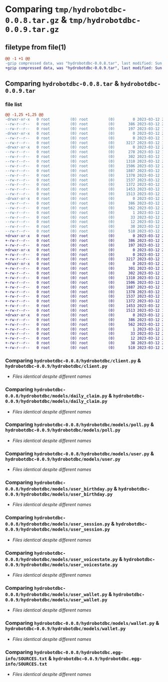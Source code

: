 # Comparing `tmp/hydrobotdbc-0.0.8.tar.gz` & `tmp/hydrobotdbc-0.0.9.tar.gz`

## filetype from file(1)

```diff
@@ -1 +1 @@
-gzip compressed data, was "hydrobotdbc-0.0.8.tar", last modified: Sun Mar 12 21:05:36 2023, max compression
+gzip compressed data, was "hydrobotdbc-0.0.9.tar", last modified: Sun Mar 12 21:24:32 2023, max compression
```

## Comparing `hydrobotdbc-0.0.8.tar` & `hydrobotdbc-0.0.9.tar`

### file list

```diff
@@ -1,25 +1,25 @@
-drwxr-xr-x   0 root         (0) root         (0)        0 2023-03-12 21:05:36.312189 hydrobotdbc-0.0.8/
--rw-r--r--   0 root         (0) root         (0)      386 2023-03-12 21:05:36.312189 hydrobotdbc-0.0.8/PKG-INFO
--rw-r--r--   0 root         (0) root         (0)      197 2023-03-12 19:24:23.000000 hydrobotdbc-0.0.8/README.md
-drwxr-xr-x   0 root         (0) root         (0)        0 2023-03-12 21:05:36.302189 hydrobotdbc-0.0.8/hydrobotdbc/
--rw-r--r--   0 root         (0) root         (0)        0 2023-03-12 19:24:23.000000 hydrobotdbc-0.0.8/hydrobotdbc/__init__.py
--rw-r--r--   0 root         (0) root         (0)     3217 2023-03-12 19:24:23.000000 hydrobotdbc-0.0.8/hydrobotdbc/client.py
-drwxr-xr-x   0 root         (0) root         (0)        0 2023-03-12 21:05:36.312189 hydrobotdbc-0.0.8/hydrobotdbc/models/
--rw-r--r--   0 root         (0) root         (0)      278 2023-03-12 19:24:23.000000 hydrobotdbc-0.0.8/hydrobotdbc/models/__init__.py
--rw-r--r--   0 root         (0) root         (0)      302 2023-03-12 19:24:23.000000 hydrobotdbc-0.0.8/hydrobotdbc/models/collection.py
--rw-r--r--   0 root         (0) root         (0)     1310 2023-03-12 20:54:09.000000 hydrobotdbc-0.0.8/hydrobotdbc/models/daily_claim.py
--rw-r--r--   0 root         (0) root         (0)     1506 2023-03-12 20:58:07.000000 hydrobotdbc-0.0.8/hydrobotdbc/models/poll.py
--rw-r--r--   0 root         (0) root         (0)     1887 2023-03-12 19:24:23.000000 hydrobotdbc-0.0.8/hydrobotdbc/models/user.py
--rw-r--r--   0 root         (0) root         (0)     1378 2023-03-12 19:24:23.000000 hydrobotdbc-0.0.8/hydrobotdbc/models/user_birthday.py
--rw-r--r--   0 root         (0) root         (0)     1537 2023-03-12 19:24:23.000000 hydrobotdbc-0.0.8/hydrobotdbc/models/user_session.py
--rw-r--r--   0 root         (0) root         (0)     1372 2023-03-12 19:24:23.000000 hydrobotdbc-0.0.8/hydrobotdbc/models/user_voicestate.py
--rw-r--r--   0 root         (0) root         (0)     1453 2023-03-12 19:24:23.000000 hydrobotdbc-0.0.8/hydrobotdbc/models/user_wallet.py
--rw-r--r--   0 root         (0) root         (0)     1513 2023-03-12 19:24:23.000000 hydrobotdbc-0.0.8/hydrobotdbc/models/wallet.py
-drwxr-xr-x   0 root         (0) root         (0)        0 2023-03-12 21:05:36.302189 hydrobotdbc-0.0.8/hydrobotdbc.egg-info/
--rw-r--r--   0 root         (0) root         (0)      386 2023-03-12 21:05:36.000000 hydrobotdbc-0.0.8/hydrobotdbc.egg-info/PKG-INFO
--rw-r--r--   0 root         (0) root         (0)      562 2023-03-12 21:05:36.000000 hydrobotdbc-0.0.8/hydrobotdbc.egg-info/SOURCES.txt
--rw-r--r--   0 root         (0) root         (0)        1 2023-03-12 21:05:36.000000 hydrobotdbc-0.0.8/hydrobotdbc.egg-info/dependency_links.txt
--rw-r--r--   0 root         (0) root         (0)       33 2023-03-12 21:05:36.000000 hydrobotdbc-0.0.8/hydrobotdbc.egg-info/requires.txt
--rw-r--r--   0 root         (0) root         (0)       12 2023-03-12 21:05:36.000000 hydrobotdbc-0.0.8/hydrobotdbc.egg-info/top_level.txt
--rw-r--r--   0 root         (0) root         (0)       38 2023-03-12 21:05:36.312189 hydrobotdbc-0.0.8/setup.cfg
--rw-r--r--   0 root         (0) root         (0)      510 2023-03-12 21:05:04.000000 hydrobotdbc-0.0.8/setup.py
+drwxr-xr-x   0 root         (0) root         (0)        0 2023-03-12 21:24:32.762176 hydrobotdbc-0.0.9/
+-rw-r--r--   0 root         (0) root         (0)      386 2023-03-12 21:24:32.762176 hydrobotdbc-0.0.9/PKG-INFO
+-rw-r--r--   0 root         (0) root         (0)      197 2023-03-12 19:24:23.000000 hydrobotdbc-0.0.9/README.md
+drwxr-xr-x   0 root         (0) root         (0)        0 2023-03-12 21:24:32.752176 hydrobotdbc-0.0.9/hydrobotdbc/
+-rw-r--r--   0 root         (0) root         (0)        0 2023-03-12 19:24:23.000000 hydrobotdbc-0.0.9/hydrobotdbc/__init__.py
+-rw-r--r--   0 root         (0) root         (0)     3217 2023-03-12 19:24:23.000000 hydrobotdbc-0.0.9/hydrobotdbc/client.py
+drwxr-xr-x   0 root         (0) root         (0)        0 2023-03-12 21:24:32.762176 hydrobotdbc-0.0.9/hydrobotdbc/models/
+-rw-r--r--   0 root         (0) root         (0)      301 2023-03-12 21:23:32.000000 hydrobotdbc-0.0.9/hydrobotdbc/models/__init__.py
+-rw-r--r--   0 root         (0) root         (0)      302 2023-03-12 19:24:23.000000 hydrobotdbc-0.0.9/hydrobotdbc/models/collection.py
+-rw-r--r--   0 root         (0) root         (0)     1310 2023-03-12 20:54:09.000000 hydrobotdbc-0.0.9/hydrobotdbc/models/daily_claim.py
+-rw-r--r--   0 root         (0) root         (0)     1506 2023-03-12 20:58:07.000000 hydrobotdbc-0.0.9/hydrobotdbc/models/poll.py
+-rw-r--r--   0 root         (0) root         (0)     1887 2023-03-12 19:24:23.000000 hydrobotdbc-0.0.9/hydrobotdbc/models/user.py
+-rw-r--r--   0 root         (0) root         (0)     1378 2023-03-12 19:24:23.000000 hydrobotdbc-0.0.9/hydrobotdbc/models/user_birthday.py
+-rw-r--r--   0 root         (0) root         (0)     1537 2023-03-12 19:24:23.000000 hydrobotdbc-0.0.9/hydrobotdbc/models/user_session.py
+-rw-r--r--   0 root         (0) root         (0)     1372 2023-03-12 19:24:23.000000 hydrobotdbc-0.0.9/hydrobotdbc/models/user_voicestate.py
+-rw-r--r--   0 root         (0) root         (0)     1453 2023-03-12 19:24:23.000000 hydrobotdbc-0.0.9/hydrobotdbc/models/user_wallet.py
+-rw-r--r--   0 root         (0) root         (0)     1513 2023-03-12 19:24:23.000000 hydrobotdbc-0.0.9/hydrobotdbc/models/wallet.py
+drwxr-xr-x   0 root         (0) root         (0)        0 2023-03-12 21:24:32.762176 hydrobotdbc-0.0.9/hydrobotdbc.egg-info/
+-rw-r--r--   0 root         (0) root         (0)      386 2023-03-12 21:24:32.000000 hydrobotdbc-0.0.9/hydrobotdbc.egg-info/PKG-INFO
+-rw-r--r--   0 root         (0) root         (0)      562 2023-03-12 21:24:32.000000 hydrobotdbc-0.0.9/hydrobotdbc.egg-info/SOURCES.txt
+-rw-r--r--   0 root         (0) root         (0)        1 2023-03-12 21:24:32.000000 hydrobotdbc-0.0.9/hydrobotdbc.egg-info/dependency_links.txt
+-rw-r--r--   0 root         (0) root         (0)       33 2023-03-12 21:24:32.000000 hydrobotdbc-0.0.9/hydrobotdbc.egg-info/requires.txt
+-rw-r--r--   0 root         (0) root         (0)       12 2023-03-12 21:24:32.000000 hydrobotdbc-0.0.9/hydrobotdbc.egg-info/top_level.txt
+-rw-r--r--   0 root         (0) root         (0)       38 2023-03-12 21:24:32.762176 hydrobotdbc-0.0.9/setup.cfg
+-rw-r--r--   0 root         (0) root         (0)      510 2023-03-12 21:23:47.000000 hydrobotdbc-0.0.9/setup.py
```

### Comparing `hydrobotdbc-0.0.8/hydrobotdbc/client.py` & `hydrobotdbc-0.0.9/hydrobotdbc/client.py`

 * *Files identical despite different names*

### Comparing `hydrobotdbc-0.0.8/hydrobotdbc/models/daily_claim.py` & `hydrobotdbc-0.0.9/hydrobotdbc/models/daily_claim.py`

 * *Files identical despite different names*

### Comparing `hydrobotdbc-0.0.8/hydrobotdbc/models/poll.py` & `hydrobotdbc-0.0.9/hydrobotdbc/models/poll.py`

 * *Files identical despite different names*

### Comparing `hydrobotdbc-0.0.8/hydrobotdbc/models/user.py` & `hydrobotdbc-0.0.9/hydrobotdbc/models/user.py`

 * *Files identical despite different names*

### Comparing `hydrobotdbc-0.0.8/hydrobotdbc/models/user_birthday.py` & `hydrobotdbc-0.0.9/hydrobotdbc/models/user_birthday.py`

 * *Files identical despite different names*

### Comparing `hydrobotdbc-0.0.8/hydrobotdbc/models/user_session.py` & `hydrobotdbc-0.0.9/hydrobotdbc/models/user_session.py`

 * *Files identical despite different names*

### Comparing `hydrobotdbc-0.0.8/hydrobotdbc/models/user_voicestate.py` & `hydrobotdbc-0.0.9/hydrobotdbc/models/user_voicestate.py`

 * *Files identical despite different names*

### Comparing `hydrobotdbc-0.0.8/hydrobotdbc/models/user_wallet.py` & `hydrobotdbc-0.0.9/hydrobotdbc/models/user_wallet.py`

 * *Files identical despite different names*

### Comparing `hydrobotdbc-0.0.8/hydrobotdbc/models/wallet.py` & `hydrobotdbc-0.0.9/hydrobotdbc/models/wallet.py`

 * *Files identical despite different names*

### Comparing `hydrobotdbc-0.0.8/hydrobotdbc.egg-info/SOURCES.txt` & `hydrobotdbc-0.0.9/hydrobotdbc.egg-info/SOURCES.txt`

 * *Files identical despite different names*

